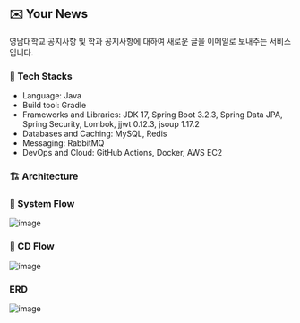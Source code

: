 ## ✉️ Your News
영남대학교 공지사항 및 학과 공지사항에 대하여 새로운 글을 이메일로 보내주는 서비스입니다.

### 🚀 Tech Stacks
 - Language: Java
 - Build tool: Gradle
 - Frameworks and Libraries: JDK 17, Spring Boot 3.2.3, Spring Data JPA, Spring Security, Lombok, jjwt 0.12.3, jsoup 1.17.2
 - Databases and Caching: MySQL, Redis
 - Messaging: RabbitMQ
 - DevOps and Cloud: GitHub Actions, Docker, AWS EC2
   
### 🏗️ Architecture

### 🔄 System Flow
![image](https://github.com/user-attachments/assets/6888d914-0287-462f-ae24-742cb66fd054)

### 🔧 CD Flow
![image](https://github.com/user-attachments/assets/6e122d05-bb5c-4317-9130-f3d016e69c51)


### ERD

![image](https://github.com/user-attachments/assets/11d5c5f7-411e-41ea-9fc2-7bc2f368132d)

